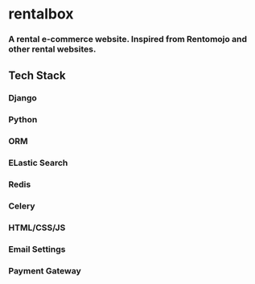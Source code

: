 # rentalbox

### A rental e-commerce website. Inspired from Rentomojo and other rental websites.
## Tech Stack
### Django
### Python
### ORM
### ELastic Search
### Redis
### Celery
### HTML/CSS/JS
### Email Settings
### Payment Gateway
